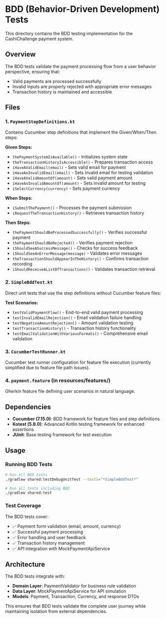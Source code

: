 # BDD (Behavior-Driven Development) Tests

This directory contains the BDD testing implementation for the CashiChallenge payment system.

## Overview

The BDD tests validate the payment processing flow from a user behavior perspective, ensuring that:
- Valid payments are processed successfully
- Invalid inputs are properly rejected with appropriate error messages
- Transaction history is maintained and accessible

## Files

### 1. `PaymentStepDefinitions.kt`
Contains Cucumber step definitions that implement the Given/When/Then steps:

**Given Steps:**
- `thePaymentSystemIsAvailable()` - Initializes system state
- `theTransactionHistoryIsAccessible()` - Prepares transaction access
- `iHaveAValidEmail(email)` - Sets valid email for payment
- `iHaveAnInvalidEmail(email)` - Sets invalid email for testing validation
- `iHaveAValidAmountOf(amount)` - Sets valid payment amount
- `iHaveAnInvalidAmountOf(amount)` - Sets invalid amount for testing
- `iSelectCurrency(currency)` - Sets payment currency

**When Steps:**
- `iSubmitThePayment()` - Processes the payment submission
- `iRequestTheTransactionHistory()` - Retrieves transaction history

**Then Steps:**
- `thePaymentShouldBeProcessedSuccessfully()` - Verifies successful payment
- `thePaymentShouldBeRejected()` - Verifies payment rejection
- `iShouldSeeASuccessMessage()` - Checks for success feedback
- `iShouldSeeAnErrorMessage(message)` - Validates error messages
- `theTransactionShouldAppearInTheHistory()` - Confirms transaction recording
- `iShouldReceiveAListOfTransactions()` - Validates transaction retrieval

### 2. `SimpleBddTest.kt`
Direct unit tests that use the step definitions without Cucumber feature files:

**Test Scenarios:**
- `testValidPaymentFlow()` - End-to-end valid payment processing
- `testInvalidEmailRejection()` - Email validation failure handling
- `testNegativeAmountRejection()` - Amount validation testing
- `testTransactionHistory()` - Transaction history functionality
- `testEmailValidationWithVariousFormats()` - Comprehensive email validation

### 3. `CucumberTestRunner.kt`
Cucumber test runner configuration for feature file execution (currently simplified due to feature file path issues).

### 4. `payment.feature` (in resources/features/)
Gherkin feature file defining user scenarios in natural language.

## Dependencies

- **Cucumber (7.15.0)**: BDD framework for feature files and step definitions
- **Kotest (5.8.0)**: Advanced Kotlin testing framework for enhanced assertions
- **JUnit**: Base testing framework for test execution

## Usage

### Running BDD Tests
```bash
# Run all BDD tests
./gradlew shared:testDebugUnitTest --tests="*SimpleBddTest*"

# Run all tests including BDD
./gradlew shared:test
```

### Test Coverage
The BDD tests cover:
- ✅ Payment form validation (email, amount, currency)
- ✅ Successful payment processing
- ✅ Error handling and user feedback
- ✅ Transaction history management
- ✅ API integration with MockPaymentApiService

## Architecture

The BDD tests integrate with:
- **Domain Layer**: PaymentValidator for business rule validation
- **Data Layer**: MockPaymentApiService for API simulation
- **Models**: Payment, Transaction, Currency, and response DTOs

This ensures that BDD tests validate the complete user journey while maintaining isolation from external dependencies. 